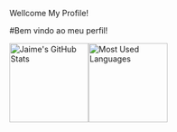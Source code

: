 Wellcome My Profile!

#Bem vindo ao meu perfil! 

<img alt="Jaime's GitHub Stats" height="140em"  src="https://github-readme-stats.vercel.app/api?username=Snakzx-C&theme=material-palenight&show_icons=true"><img alt="Most Used Languages" height="140em" src="https://github-readme-stats.vercel.app/api/top-langs/?username=Snakzx-C&hide=html&layout=compact&theme=material-palenight">
